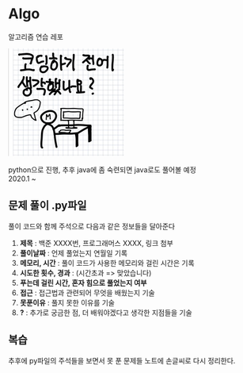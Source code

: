 # Algo

알고리즘 연습 레포

![생각햇니](./img.jpg)

python으로 진행, 추후 java에 좀 숙련되면 java로도 풀어볼 예정  
2020.1 ~

## 문제 풀이 .py파일

풀이 코드와 함께 주석으로 다음과 같은 정보들을 달아준다

1.  **제목** : 백준 XXXX번, 프로그래머스 XXXX, 링크 첨부
2.  **풀이날짜** : 언제 풀었는지 연월일 기록
3.  **메모리, 시간** : 풀이 코드가 사용한 메모리와 걸린 시간은 기록
4.  **시도한 횟수, 경과** : (시간초과 => 맞았습니다)
5.  **푸는데 걸린 시간, 혼자 힘으로 풀었는지 여부**
6.  **접근** : 접근법과 관련되어 무엇을 배웠는지 기술
7.  **못푼이유** : 풀지 못한 이유를 기술
8.  **?** : 추가로 궁금한 점, 더 배워야겠다고 생각한 지점들을 기술

## 복습

추후에 py파일의 주석들을 보면서 못 푼 문제들 노트에 손글씨로 다시 정리한다.
